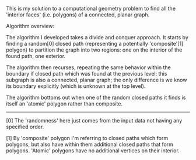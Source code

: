This is my solution to a computational geometry problem to find all the 'interior faces' (i.e. polygons) of a connected, planar graph.

Algorithm overview:

The algorithm I developed takes a divide and conquer approach. It starts by finding a random[0] closed path (representing a potentially 'composite'[1] polygon) to partition the graph into two regions: one on the interior of the found path, one exterior.

The algorithm then recurses, repeating the same behavior within the boundary if closed path which was found at the previous level: this subgraph is also a connected, planar graph; the only difference is we know its boundary explicitly (which is unknown at the top level).

The algorithm bottoms out when one of the random closed paths it finds is itself an 'atomic' polygon rather than composite.

-------------
[0] The 'randomness' here just comes from the input data not having any specified order.

[1] By 'composite' polygon I'm referring to closed paths which form polygons, but also have within them additional closed paths that form polygons. 'Atomic' polygons have no additional vertices on their interior.
